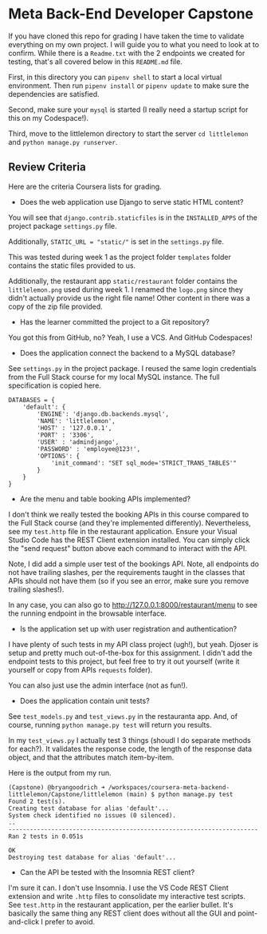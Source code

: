 # Meta Back-End Developer Capstone

If you have cloned this repo for grading I have taken the time to validate everything on my own project. I will guide you to what you need to look at to confirm. While there is a `Readme.txt` with the 2 endpoints we created for testing, that's all covered below in this `README.md` file.

First, in this directory you can `pipenv shell` to start a local virtual environment. Then run `pipenv install` or `pipenv update` to make sure the dependencies are satisfied. 

Second, make sure your `mysql` is started (I really need a startup script for this on my Codespace!). 

Third, move to the littlelemon directory to start the server `cd littlelemon` and `python manage.py runserver`.

## Review Criteria

Here are the criteria Coursera lists for grading.

* Does the web application use Django to serve static HTML content?

You will see that `django.contrib.staticfiles` is in the `INSTALLED_APPS` of the project package `settings.py` file. 

Additionally, `STATIC_URL = "static/"` is set in the `settings.py` file. 

This was tested during week 1 as the project folder `templates` folder contains the static files provided to us. 

Additionally, the restaurant app `static/restaurant` folder contains the `littlelemon.png` used during week 1. I renamed the `logo.png` since they didn't actually provide us the right file name! Other content in there was a copy of the zip file provided. 

* Has the learner committed the project to a Git repository?

You got this from GitHub, no? Yeah, I use a VCS. And GitHub Codespaces!

* Does the application connect the backend to a MySQL database?

See `settings.py` in the project package. I reused the same login credentials from the Full Stack course for my local MySQL instance. The full specification is copied here.

```
DATABASES = {
    'default': {
        'ENGINE': 'django.db.backends.mysql',
        'NAME': 'littlelemon',
        'HOST' : '127.0.0.1',
        'PORT' : '3306',
        'USER' : 'admindjango',
        'PASSWORD' : 'employee@123!',
        'OPTIONS': {
            'init_command': "SET sql_mode='STRICT_TRANS_TABLES'"
        }
    }
}
```

* Are the menu and table booking APIs implemented?

I don't think we really tested the booking APIs in this course compared to the Full Stack course (and they're implemented differently). Nevertheless, see my `test.http` file in the restaurant application. Ensure your Visual Studio Code has the REST Client extension installed. You can simply click the "send request" button above each command to interact with the API.

Note, I did add a simple user test of the bookings API. Note, all endpoints do not have trailing slashes, per the requirements taught in the classes that APIs should not have them (so if you see an error, make sure you remove trailing slashes!).

In any case, you can also go to http://127.0.0.1:8000/restaurant/menu to see the running endpoint in the browsable interface.

* Is the application set up with user registration and authentication?

I have plenty of such tests in my API class project (ugh!), but yeah. Djoser is setup and pretty much out-of-the-box for this assignment. I didn't add the endpoint tests to this project, but feel free to try it out yourself (write it yourself or copy from APIs `requests` folder). 

You can also just use the admin interface (not as fun!). 

* Does the application contain unit tests?

See `test_models.py` and `test_views.py` in the restauranta app. And, of course, running `python manage.py test` will return you results. 

In my `test_views.py` I actually test 3 things (shoudl I do separate methods for each?). It validates the response code, the length of the response data object, and that the attributes match item-by-item.

Here is the output from my run.

```
(Capstone) @bryangoodrich ➜ /workspaces/coursera-meta-backend-littlelemon/Capstone/littlelemon (main) $ python manage.py test
Found 2 test(s).
Creating test database for alias 'default'...
System check identified no issues (0 silenced).
..
----------------------------------------------------------------------
Ran 2 tests in 0.051s

OK
Destroying test database for alias 'default'...
```

* Can the API be tested with the Insomnia REST client?

I'm sure it can. I don't use Insomnia. I use the VS Code REST Client extension and write `.http` files to consolidate my interactive test scripts. See `test.http` in the restaurant application, per the earlier bullet. It's basically the same thing any REST client does without all the GUI and point-and-click I prefer to avoid. 